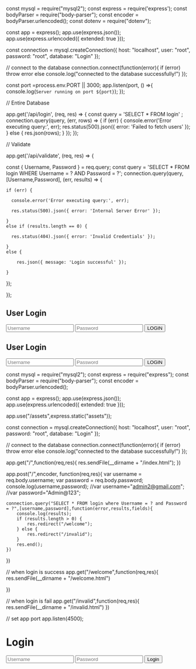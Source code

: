 const mysql = require("mysql2");
const express = require('express');
const bodyParser = require("body-parser");
const encoder = bodyParser.urlencoded();
const dotenv = require("dotenv");

const app = express();
app.use(express.json());
app.use(express.urlencoded({
    extended: true
}));

const connection = mysql.createConnection({
    host: "localhost",
    user: "root",
    password: "root",
    database: "Login"
});

// connect to the database
connection.connect(function(error){
    if (error) throw error
    else console.log("connected to the database successfully!")
});

const port =process.env.PORT || 3000;
app.listen(port, () =>{
    console.log(`Server running on port ${port}`);
});

// Entire Database 

app.get('/api/login', (req, res) => {
    const query = 'SELECT * FROM login' ;
    connection.query(query, (err, rows) => {
    if (err) {
    console.error('Error executing query:', err);
    res.status(500).json({ error: 'Failed to fetch users' });
    } else {
    res.json(rows);
    }
    });
    });

// Validate

app.get('/api/validate', (req, res) => {

const { Username, Password } = req.query;
const query = 'SELECT * FROM login WHERE Username = ? AND Password = ?';
connection.query(query, [Username,Password], (err, results) => {

    if (err) {

      console.error('Error executing query:', err);

      res.status(500).json({ error: 'Internal Server Error' });

    } 
    else if (results.length == 0) {

      res.status(404).json({ error: 'Invalid Credentials' });

    } 
    else {

        res.json({ message: 'Login successful' });

    }

  });

});

<!DOCTYPE html>
<html lang="en">
<head>
    <meta charset="UTF-8">
    <meta name="viewport" content="width=device-width, initial-scale=1.0">
    <title>User Validation</title>
    <link rel="stylesheet" href="assets/style.css">
</head>
<body>
    <section class="box">
        <div class="design">
            <div></div>
            <div></div>
            <div></div>
            <div></div>
        </div>
        <div class="form">
            <h2>User Login</h2>
            <form action="/" method="POST">
                <input type="email" name="username" class="input-field" placeholder="Username" required/>
                <input type="password" name="password" class="input-field" placeholder="Password" required/>
                <input type="submit" class="btn" value="LOGIN">
            </form>
        </div>
    </section>
</body>
</html>


<!DOCTYPE html>
<html lang="en">
<head>
    <meta charset="UTF-8">
    <meta name="viewport" content="width=device-width, initial-scale=1.0">
    <title>User Validation</title>
    <link rel="stylesheet" href="assets/style.css">
</head>
<body>
    <section class="box">
        <div class="design">
            <div></div>
            <div></div>
            <div></div>
            <div></div>
        </div>
        <div class="form">
            <h2>User Login</h2>
            <form action="/" method="POST">
                <input type="email" name="username" class="input-field" placeholder="Username" required/>
                <input type="password" name="password" class="input-field" placeholder="Password" required/>
                <input type="submit" class="btn" value="LOGIN">
            </form>
        </div>
    </section>
</body>
</html>

const mysql = require("mysql2");
const express = require("express");
const bodyParser = require("body-parser");
const encoder = bodyParser.urlencoded();

const app = express();
app.use(express.json());
app.use(express.urlencoded({
    extended: true
}));

app.use("/assets",express.static("assets"));

const connection = mysql.createConnection({
    host: "localhost",
    user: "root",
    password: "root",
    database: "Login"
});

// connect to the database
connection.connect(function(error){
    if (error) throw error
    else console.log("connected to the database successfully!")
});


app.get("/",function(req,res){
    res.sendFile(__dirname + "/index.html");
})

app.post("/",encoder, function(req,res){
    var username = req.body.username;
    var password = req.body.password;
    console.log(username,password);
    //var username="admin2@gmail.com";
    //var password="Admin@123";

    connection.query("SELECT * FROM login where Username = ? and Password = ?",[username,password],function(error,results,fields){
        console.log(results);
        if (results.length > 0) {
            res.redirect("/welcome");
        } else {
            res.redirect("/invalid");
        }
        res.end();
    })
})

// when login is success
app.get("/welcome",function(req,res){
    res.sendFile(__dirname + "/welcome.html")

})

// when login is fail
app.get("/invalid",function(req,res){
    res.sendFile(__dirname + "/invalid.html")
})


// set app port 
app.listen(4500);


<!DOCTYPE html>
<html>
<head>
<title>Login</title>
</head>
<body>
<h1>Login</h1>
<form action="http://localhost:3000/api/validate?Username=?&&Password=?" method="get">
<input type="text" name="Username" placeholder="Username" required>
<input type="password" name="Password" placeholder="Password"required>
<input type="submit" value="Login">
</form>

</body>
</html>
